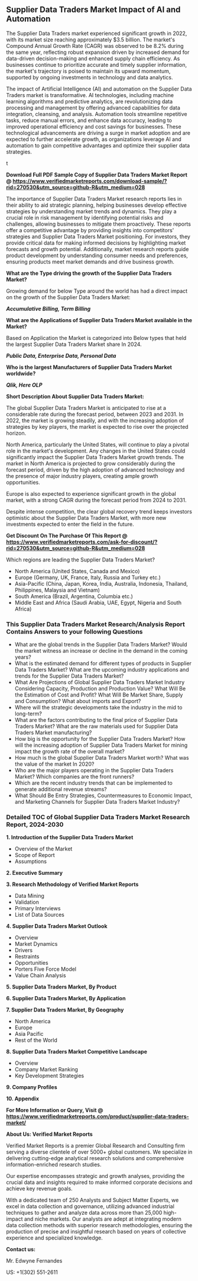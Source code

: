 <h2>Supplier Data Traders Market Impact of AI and Automation</h2><p>The Supplier Data Traders market experienced significant growth in 2022, with its market size reaching approximately $3.5 billion. The market's Compound Annual Growth Rate (CAGR) was observed to be 8.2% during the same year, reflecting robust expansion driven by increased demand for data-driven decision-making and enhanced supply chain efficiency. As businesses continue to prioritize accurate and timely supplier information, the market's trajectory is poised to maintain its upward momentum, supported by ongoing investments in technology and data analytics.</p><p>The impact of Artificial Intelligence (AI) and automation on the Supplier Data Traders market is transformative. AI technologies, including machine learning algorithms and predictive analytics, are revolutionizing data processing and management by offering advanced capabilities for data integration, cleansing, and analysis. Automation tools streamline repetitive tasks, reduce manual errors, and enhance data accuracy, leading to improved operational efficiency and cost savings for businesses. These technological advancements are driving a surge in market adoption and are expected to further accelerate growth, as organizations leverage AI and automation to gain competitive advantages and optimize their supplier data strategies.</p>t</p><p id="" class=""><strong>Download Full PDF Sample Copy of Supplier Data Traders Market Report @ <a href="https://www.verifiedmarketreports.com/download-sample/?rid=270530&utm_source=github-R&utm_medium=028" target="_blank">https://www.verifiedmarketreports.com/download-sample/?rid=270530&utm_source=github-R&utm_medium=028</a></strong></p><p>The importance of&nbsp;Supplier Data Traders Market research reports lies in their ability to aid strategic planning, helping businesses develop effective strategies by understanding market trends and dynamics. They play a crucial role in risk management by identifying potential risks and challenges, allowing businesses to mitigate them proactively. These reports offer a competitive advantage by providing insights into competitors' strategies and Supplier Data Traders Market positioning. For investors, they provide critical data for making informed decisions by highlighting market forecasts and growth potential. Additionally, market research reports guide product development by understanding consumer needs and preferences, ensuring products meet market demands and drive business growth.</p><p><strong>What are the&nbsp;Type driving the growth of the Supplier Data Traders Market?</strong></p><p id="" class="">Growing demand for below Type around the world has had a direct impact on the growth of the Supplier Data Traders Market:</p><em><strong>Accumulative Billing, Term Billing</strong></em></p><strong>What are the&nbsp;Applications&nbsp;of Supplier Data Traders Market available in the Market?</strong></p><p id="" class="">Based on Application the Market is categorized into Below types that held the largest Supplier Data Traders Market share In 2024.</p><em><strong>Public Data, Enterprise Data, Personal Data</strong></em></p><strong>Who is the largest Manufacturers of Supplier Data Traders Market worldwide?</strong></p><p><em><strong>Qlik, Here OLP</strong></em></p><p id="" class=""><strong>Short Description About Supplier Data Traders Market:</strong></p><p>The global Supplier Data Traders Market is anticipated to rise at a considerable rate during the forecast period, between 2023 and 2031. In 2022, the market is growing steadily, and with the increasing adoption of strategies by key players, the market is expected to rise over the projected horizon.</p><p>North America, particularly the United States, will continue to play a pivotal role in the market's development. Any changes in the United States could significantly impact the Supplier Data Traders Market growth trends. The market in North America is projected to grow considerably during the forecast period, driven by the high adoption of advanced technology and the presence of major industry players, creating ample growth opportunities.</p><p>Europe is also expected to experience significant growth in the global market, with a strong CAGR during the forecast period from 2024 to 2031.</p><p>Despite intense competition, the clear global recovery trend keeps investors optimistic about the Supplier Data Traders Market, with more new investments expected to enter the field in the future.</p><p id="" class=""><strong>Get Discount On The Purchase Of This Report @ <a href="https://www.verifiedmarketreports.com/ask-for-discount/?rid=270530&utm_source=github-R&utm_medium=028" target="_blank">https://www.verifiedmarketreports.com/ask-for-discount/?rid=270530&utm_source=github-R&utm_medium=028</a></strong></p>Which regions are leading the Supplier Data Traders Market?</p><ul><li>North America (United States, Canada and Mexico)</li><li>Europe (Germany, UK, France, Italy, Russia and Turkey etc.)</li><li>Asia-Pacific (China, Japan, Korea, India, Australia, Indonesia, Thailand, Philippines, Malaysia and Vietnam)</li><li>South America (Brazil, Argentina, Columbia etc.)</li><li>Middle East and Africa (Saudi Arabia, UAE, Egypt, Nigeria and South Africa)</li></ul><h3 id="" class="">This Supplier Data Traders Market Research/Analysis Report Contains Answers to your following Questions</h3><ul><li>What are the global trends in the Supplier Data Traders Market? Would the market witness an increase or decline in the demand in the coming years?</li><li>What is the estimated demand for different types of products in Supplier Data Traders Market? What are the upcoming industry applications and trends for the Supplier Data Traders Market?</li><li>What Are Projections of Global Supplier Data Traders Market Industry Considering Capacity, Production and Production Value? What Will Be the Estimation of Cost and Profit? What Will Be Market Share, Supply and Consumption? What about imports and Export?</li><li>Where will the strategic developments take the industry in the mid to long-term?</li><li>What are the factors contributing to the final price of Supplier Data Traders Market? What are the raw materials used for Supplier Data Traders Market manufacturing?</li><li>How big is the opportunity for the Supplier Data Traders Market? How will the increasing adoption of Supplier Data Traders Market for mining impact the growth rate of the overall market?</li><li>How much is the global Supplier Data Traders Market worth? What was the value of the market In 2020?</li><li>Who are the major players operating in the Supplier Data Traders Market? Which companies are the front runners?</li><li>Which are the recent industry trends that can be implemented to generate additional revenue streams?</li><li>What Should Be Entry Strategies, Countermeasures to Economic Impact, and Marketing Channels for Supplier Data Traders Market Industry?</li></ul><h3 id="" class="">Detailed TOC of Global Supplier Data Traders Market Research Report, 2024-2030</h3><p id="" class=""><strong>1. Introduction of the Supplier Data Traders Market</strong></p><ul><li>Overview of the Market</li><li>Scope of Report</li><li>Assumptions</li></ul><p id="" class=""><strong>2. Executive Summary</strong></p><p id="" class=""><strong>3. Research Methodology of Verified Market Reports</strong></p><ul><li>Data Mining</li><li>Validation</li><li>Primary Interviews</li><li>List of Data Sources</li></ul><p id="" class=""><strong>4. Supplier Data Traders Market Outlook</strong></p><ul><li>Overview</li><li>Market Dynamics</li><li>Drivers</li><li>Restraints</li><li>Opportunities</li><li>Porters Five Force Model</li><li>Value Chain Analysis</li></ul><p id="" class=""><strong>5. Supplier Data Traders Market, By Product</strong></p><p id="" class=""><strong>6. Supplier Data Traders Market, By Application</strong></p><p id="" class=""><strong>7. Supplier Data Traders Market, By Geography</strong></p><ul><li>North America</li><li>Europe</li><li>Asia Pacific</li><li>Rest of the World</li></ul><p id="" class=""><strong>8. Supplier Data Traders Market Competitive Landscape</strong></p><ul><li>Overview</li><li>Company Market Ranking</li><li>Key Development Strategies</li></ul><p id="" class=""><strong>9. Company Profiles</strong></p><p id="" class=""><strong>10. Appendix</strong></p><p id="" class=""><strong>For More Information or Query, Visit @ <a href="https://www.verifiedmarketreports.com/product/supplier-data-traders-market/" target="_blank">https://www.verifiedmarketreports.com/product/supplier-data-traders-market/</a></strong></p><p id="" class=""><strong>About Us: Verified Market Reports</strong></p><p id="" class="">Verified Market Reports is a premier Global Research and Consulting firm serving a diverse clientele of over 5000+ global customers. We specialize in delivering cutting-edge analytical research solutions and comprehensive information-enriched research studies.</p><p id="" class="">Our expertise encompasses strategic and growth analyses, providing the crucial data and insights required to make informed corporate decisions and achieve key revenue goals.</p><p id="" class="">With a dedicated team of 250 Analysts and Subject Matter Experts, we excel in data collection and governance, utilizing advanced industrial techniques to gather and analyze data across more than 25,000 high-impact and niche markets. Our analysts are adept at integrating modern data collection methods with superior research methodologies, ensuring the production of precise and insightful research based on years of collective experience and specialized knowledge.</p><p id="" class=""><strong>Contact us:</strong></p><p id="" class="">Mr. Edwyne Fernandes</p><p id="" class="">US: +1(302) 551-2611</p>